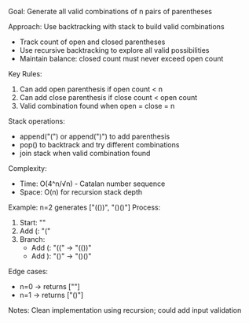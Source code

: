 Goal: Generate all valid combinations of n pairs of parentheses

Approach: Use backtracking with stack to build valid combinations

- Track count of open and closed parentheses
- Use recursive backtracking to explore all valid possibilities
- Maintain balance: closed count must never exceed open count

Key Rules:

1. Can add open parenthesis if open count < n
2. Can add close parenthesis if close count < open count
3. Valid combination found when open = close = n

Stack operations:

- append("(") or append(")") to add parenthesis
- pop() to backtrack and try different combinations
- join stack when valid combination found

Complexity:

- Time: O(4^n/√n) - Catalan number sequence
- Space: O(n) for recursion stack depth

Example: n=2 generates ["(())", "()()"]
Process:

1. Start: ""
2. Add (: "("
3. Branch:
   - Add (: "((" → "(())"
   - Add ): "()" → "()()"

Edge cases:

- n=0 → returns [""]
- n=1 → returns ["()"]

Notes: Clean implementation using recursion; could add input validation
